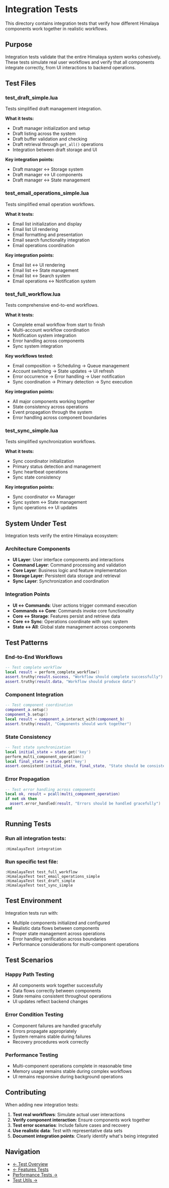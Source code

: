 # Integration Tests

This directory contains integration tests that verify how different Himalaya components work together in realistic workflows.

## Purpose

Integration tests validate that the entire Himalaya system works cohesively. These tests simulate real user workflows and verify that all components integrate correctly, from UI interactions to backend operations.

## Test Files

### test_draft_simple.lua
Tests simplified draft management integration.

**What it tests:**
- Draft manager initialization and setup
- Draft listing across the system
- Draft buffer validation and checking
- Draft retrieval through `get_all()` operations
- Integration between draft storage and UI

**Key integration points:**
- Draft manager ↔ Storage system
- Draft manager ↔ UI components
- Draft manager ↔ State management

### test_email_operations_simple.lua
Tests simplified email operation workflows.

**What it tests:**
- Email list initialization and display
- Email list UI rendering
- Email formatting and presentation
- Email search functionality integration
- Email operations coordination

**Key integration points:**
- Email list ↔ UI rendering
- Email list ↔ State management
- Email list ↔ Search system
- Email operations ↔ Notification system

### test_full_workflow.lua
Tests comprehensive end-to-end workflows.

**What it tests:**
- Complete email workflow from start to finish
- Multi-account workflow coordination
- Notification system integration
- Error handling across components
- Sync system integration

**Key workflows tested:**
- Email composition → Scheduling → Queue management
- Account switching → State updates → UI refresh
- Error occurrence → Error handling → User notification
- Sync coordination → Primary detection → Sync execution

**Key integration points:**
- All major components working together
- State consistency across operations
- Event propagation through the system
- Error handling across component boundaries

### test_sync_simple.lua
Tests simplified synchronization workflows.

**What it tests:**
- Sync coordinator initialization
- Primary status detection and management
- Sync heartbeat operations
- Sync state consistency

**Key integration points:**
- Sync coordinator ↔ Manager
- Sync system ↔ State management
- Sync operations ↔ UI updates

## System Under Test

Integration tests verify the entire Himalaya ecosystem:

### Architecture Components
- **UI Layer**: User interface components and interactions
- **Command Layer**: Command processing and validation
- **Core Layer**: Business logic and feature implementation
- **Storage Layer**: Persistent data storage and retrieval
- **Sync Layer**: Synchronization and coordination

### Integration Points
- **UI ↔ Commands**: User actions trigger command execution
- **Commands ↔ Core**: Commands invoke core functionality
- **Core ↔ Storage**: Features persist and retrieve data
- **Core ↔ Sync**: Operations coordinate with sync system
- **State ↔ All**: Global state management across components

## Test Patterns

### End-to-End Workflows
```lua
-- Test complete workflow
local result = perform_complete_workflow()
assert.truthy(result.success, "Workflow should complete successfully")
assert.truthy(result.data, "Workflow should produce data")
```

### Component Integration
```lua
-- Test component coordination
component_a.setup()
component_b.setup()
local result = component_a.interact_with(component_b)
assert.truthy(result, "Components should work together")
```

### State Consistency
```lua
-- Test state synchronization
local initial_state = state.get('key')
perform_multi_component_operation()
local final_state = state.get('key')
assert.consistent(initial_state, final_state, "State should be consistent")
```

### Error Propagation
```lua
-- Test error handling across components
local ok, result = pcall(multi_component_operation)
if not ok then
  assert.error_handled(result, "Errors should be handled gracefully")
end
```

## Running Tests

### Run all integration tests:
```vim
:HimalayaTest integration
```

### Run specific test file:
```vim
:HimalayaTest test_full_workflow
:HimalayaTest test_email_operations_simple
:HimalayaTest test_draft_simple
:HimalayaTest test_sync_simple
```

## Test Environment

Integration tests run with:
- Multiple components initialized and configured
- Realistic data flows between components
- Proper state management across operations
- Error handling verification across boundaries
- Performance considerations for multi-component operations

## Test Scenarios

### Happy Path Testing
- All components work together successfully
- Data flows correctly between components
- State remains consistent throughout operations
- UI updates reflect backend changes

### Error Condition Testing
- Component failures are handled gracefully
- Errors propagate appropriately
- System remains stable during failures
- Recovery procedures work correctly

### Performance Testing
- Multi-component operations complete in reasonable time
- Memory usage remains stable during complex workflows
- UI remains responsive during background operations

## Contributing

When adding new integration tests:

1. **Test real workflows**: Simulate actual user interactions
2. **Verify component interaction**: Ensure components work together
3. **Test error scenarios**: Include failure cases and recovery
4. **Use realistic data**: Test with representative data sets
5. **Document integration points**: Clearly identify what's being integrated

## Navigation

- [← Test Overview](../README.md)
- [← Features Tests](../features/README.md)
- [Performance Tests →](../performance/README.md)
- [Test Utils →](../utils/README.md)